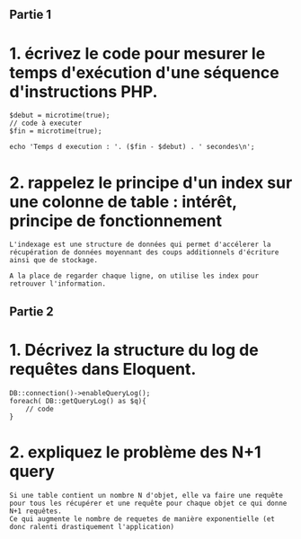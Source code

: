 ## Partie 1

# 1. écrivez le code pour mesurer le temps d'exécution d'une séquence d'instructions PHP.

```
$debut = microtime(true);
// code à executer 
$fin = microtime(true);

echo 'Temps d execution : '. ($fin - $debut) . ' secondes\n';
```

# 2. rappelez le principe d'un index sur une colonne de table : intérêt, principe de fonctionnement

```
L'indexage est une structure de données qui permet d'accélerer la récupération de données moyennant des coups additionnels d'écriture ainsi que de stockage.

A la place de regarder chaque ligne, on utilise les index pour retrouver l'information.
```

## Partie 2

# 1. Décrivez la structure du log de requêtes dans Eloquent.

```
DB::connection()->enableQueryLog();
foreach( DB::getQueryLog() as $q){
    // code
}
```

# 2. expliquez le problème des N+1 query

```
Si une table contient un nombre N d'objet, elle va faire une requête pour tous les récupérer et une requête pour chaque objet ce qui donne N+1 requêtes.
Ce qui augmente le nombre de requetes de manière exponentielle (et donc ralenti drastiquement l'application)
```
